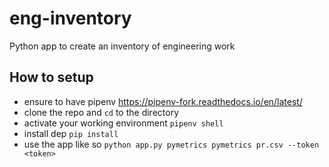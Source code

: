 # eng-inventory
Python app to create an inventory of engineering work

## How to setup
- ensure to have pipenv https://pipenv-fork.readthedocs.io/en/latest/
- clone the repo and `cd` to the directory
- activate your working environment `pipenv shell`
- install dep `pip install `
- use the app like so `python app.py pymetrics pymetrics pr.csv --token <token> `